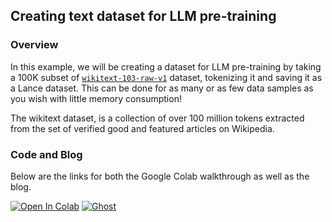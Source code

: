 ## Creating text dataset for LLM pre-training

### Overview
In this example, we will be creating a dataset for LLM pre-training by taking a 100K subset of [`wikitext-103-raw-v1`](https://huggingface.co/datasets/wikitext) dataset, tokenizing it and saving it as a Lance dataset. This can be done for as many or as few data samples as you wish with little memory consumption!

The wikitext dataset, is a collection of over 100 million tokens extracted from the set of verified good and featured articles on Wikipedia.

### Code and Blog
Below are the links for both the Google Colab walkthrough as well as the blog.

<a href="https://colab.research.google.com/github/lancedb/lance-deeplearning-recipes/blob/main/examples/wikitext-llm-dataset/wikitext-llm-dataset.ipynb"><img src="https://colab.research.google.com/assets/colab-badge.svg" alt="Open In Colab"></a> [![Ghost](https://img.shields.io/badge/ghost-000?style=for-the-badge&logo=ghost&logoColor=%23F7DF1E)](https://blog.lancedb.com/custom-dataset-for-llm-training-using-lance/)